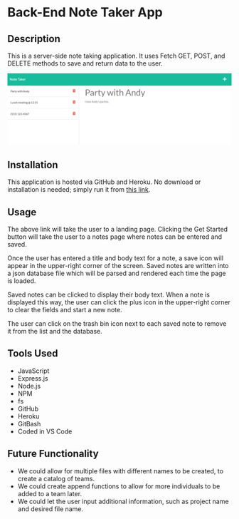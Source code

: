 # Back-End Note Taker App

## Description
This is a server-side note taking application. It uses Fetch GET, POST, and DELETE methods to save and return data to the user.

![An example of a set of notes generated by the program.](./public/assets/notes-screenshot.jpg)

## Installation
This application is hosted via GitHub and Heroku. No download or installation is needed; simply run it from [this link](fill).

## Usage
The above link will take the user to a landing page. Clicking the Get Started button will take the user to a notes page where notes can be entered and saved.

Once the user has entered a title and body text for a note, a save icon will appear in the upper-right corner of the screen. Saved notes are written into a json database file which will be parsed and rendered each time the page is loaded.

Saved notes can be clicked to display their body text. When a note is displayed this way, the user can click the plus icon in the upper-right corner to clear the fields and start a new note.

The user can click on the trash bin icon next to each saved note to remove it from the list and the database.

## Tools Used
* JavaScript
* Express.js
* Node.js
* NPM
* fs
* GitHub
* Heroku
* GitBash
* Coded in VS Code

## Future Functionality
* We could allow for multiple files with different names to be created, to create a catalog of teams.
* We could create append functions to allow for more individuals to be added to a team later.
* We could let the user input additional information, such as project name and desired file name.
